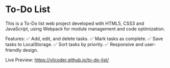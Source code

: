 # To-Do List
This is a To-Do list web project developed with HTML5, CSS3 and JavaScript, using Webpack for module management and code optimization.

Features:
✅ Add, edit, and delete tasks.
✅ Mark tasks as complete.
✅ Save tasks to LocalStorage.
✅ Sort tasks by priority.
✅ Responsive and user-friendly design.

Live Preview: https://vilcoder.github.io/to-do-list/